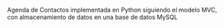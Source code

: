 Agenda de Contactos implementada en Python siguiendo el modelo MVC, con almacenamiento de datos
en una base de datos MySQL
